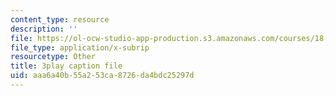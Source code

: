 ```yaml
---
content_type: resource
description: ''
file: https://ol-ocw-studio-app-production.s3.amazonaws.com/courses/18-01sc-single-variable-calculus-fall-2010/aaa6a40b55a253ca8726da4bdc25297d_9J_VCHpvMbY.vtt
file_type: application/x-subrip
resourcetype: Other
title: 3play caption file
uid: aaa6a40b-55a2-53ca-8726-da4bdc25297d
---
```

